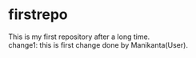 # firstrepo
This is my first repository after a long time. <br>
change1: this is first change done by Manikanta(User).
